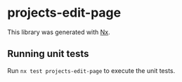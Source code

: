 # projects-edit-page

This library was generated with [Nx](https://nx.dev).

## Running unit tests

Run `nx test projects-edit-page` to execute the unit tests.
